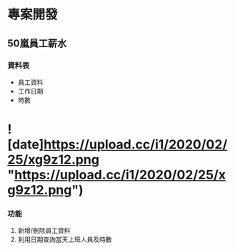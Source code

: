# 專案開發
## 50嵐員工薪水
### 資料表
+ 員工資料
+ 工作日期
+ 時數

![date]https://upload.cc/i1/2020/02/25/xg9z12.png "https://upload.cc/i1/2020/02/25/xg9z12.png") 
===
### 功能
1. 新增/刪除員工資料
2. 利用日期查詢當天上班人員及時數